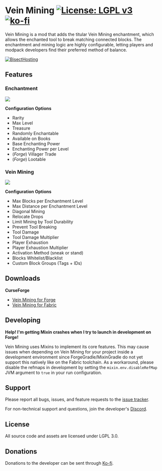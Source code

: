 # Vein Mining [![License: LGPL v3](https://img.shields.io/badge/License-LGPL%20v3-blue.svg?&style=flat-square)](https://www.gnu.org/licenses/lgpl-3.0) [![ko-fi](https://img.shields.io/badge/Support%20Me-Ko--fi-%23FF5E5B?style=flat-square)](https://ko-fi.com/C0C1NL4O)

Vein Mining is a mod that adds the titular Vein Mining enchantment, which allows the enchanted tool
to break matching connected blocks. The enchantment and mining logic are highly configurable, letting
players and modpack developers find their preferred method of balance.

[![BisectHosting](https://i.postimg.cc/prDcRzJ8/logo-final.png)](https://bisecthosting.com/illusive)

## Features

### Enchantment
![](https://i.ibb.co/q7g1qRd/veinminingenchantment.png)

**Configuration Options**
- Rarity
- Max Level
- Treasure
- Randomly Enchantable
- Available on Books
- Base Enchanting Power
- Enchanting Power per Level
- (_Forge_) Villager Trade
- (_Forge_) Lootable

### Vein Mining

![](https://i.ibb.co/4NC5JcR/veinmining.gif)

**Configuration Options**
- Max Blocks per Enchantment Level
- Max Distance per Enchantment Level
- Diagonal Mining
- Relocate Drops
- Limit Mining by Tool Durability
- Prevent Tool Breaking
- Tool Damage
- Tool Damage Multiplier
- Player Exhaustion
- Player Exhaustion Multiplier
- Activation Method (sneak or stand)
- Blocks Whitelist/Blacklist
- Custom Block Groups (Tags + IDs)

## Downloads

**CurseForge**
- [Vein Mining for Forge](https://www.curseforge.com/minecraft/mc-mods/vein-mining/files)
- [Vein Mining for Fabric](https://www.curseforge.com/minecraft/mc-mods/vein-mining-fabric/files)

## Developing

**Help! I'm getting Mixin crashes when I try to launch in development on Forge!**

Vein Mining uses Mixins to implement its core features. This may cause issues when depending on
Vein Mining for your project inside a development environment since ForgeGradle/MixinGradle do not yet
support this natively like on the Fabric toolchain. As a workaround, please disable the refmaps in
development by setting the `mixin.env.disableRefMap` JVM argument to `true` in your run
configuration.

## Support

Please report all bugs, issues, and feature requests to the
[issue tracker](https://github.com/TheIllusiveC4/VeinMining/issues).

For non-technical support and questions, join the developer's [Discord](https://discord.gg/JWgrdwt).

## License

All source code and assets are licensed under LGPL 3.0.

## Donations

Donations to the developer can be sent through [Ko-fi](https://ko-fi.com/C0C1NL4O).
